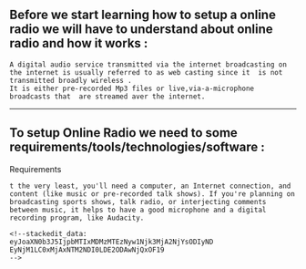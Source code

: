 ## Before we start learning how to setup a online radio we will have to understand about online radio and how it works :
```
A digital audio service transmitted via the internet broadcasting on the internet is usually referred to as web casting since it  is not transmitted broadly wireless .
It is either pre-recorded Mp3 files or live,via-a-microphone broadcasts that  are streamed aver the internet.
```
***
## To setup Online Radio we need to some requirements/tools/technologies/software :
Requirements
```
t the very least, you'll need a computer, an Internet connection, and content (like music or pre-recorded talk shows). If you're planning on broadcasting sports shows, talk radio, or interjecting comments between music, it helps to have a good microphone and a digital recording program, like Audacity.

<!--stackedit_data:
eyJoaXN0b3J5IjpbMTIxMDMzMTEzNyw1Njk3MjA2NjYsODIyND
EyNjM1LC0xMjAxNTM2NDI0LDE2ODAwNjQxOF19
-->